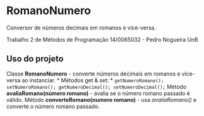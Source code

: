 # RomanoNumero

Conversor de números decimais em romanos e vice-versa.

Trabalho 2 de Métodos de Programação
14/0065032 - Pedro Nogueira
UnB

## Uso do projeto

  Classe **RomanoNumero** - converte números decimais em romanos e vice-versa ao instanciar.
    * Métodos get & set: *
      ```
      getNumeroRomano();
      setNumeroRomano();
      getNumeroDecimal();
      setNumeroDecimal();
      ```
  Método **avaliaRomano(número romano)** - avalia se o número romano passado é válido.
  Método **converteRomano(numero romano)** - usa *avaliaRomano()* e converte o número romano passado.

